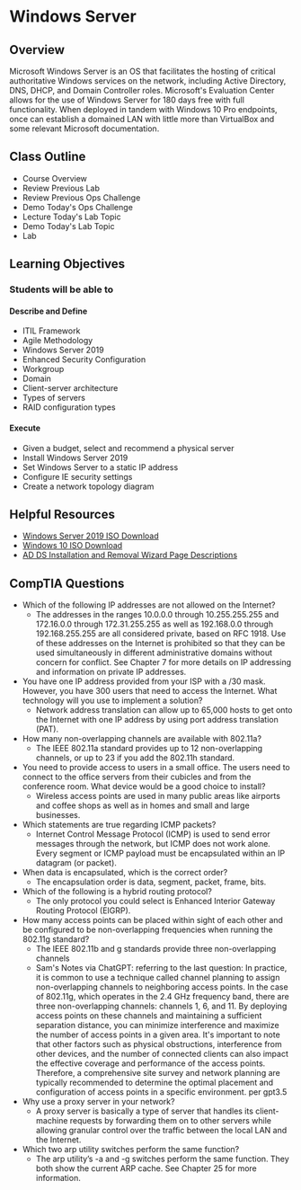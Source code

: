 # Windows Server

## Overview

Microsoft Windows Server is an OS that facilitates the hosting of critical authoritative Windows services on the network, including Active Directory, DNS, DHCP, and Domain Controller roles. Microsoft's Evaluation Center allows for the use of Windows Server for 180 days free with full functionality. When deployed in tandem with Windows 10 Pro endpoints, once can establish a domained LAN with little more than VirtualBox and some relevant Microsoft documentation.

## Class Outline

- Course Overview
- Review Previous Lab
- Review Previous Ops Challenge
- Demo Today's Ops Challenge
- Lecture Today's Lab Topic
- Demo Today's Lab Topic
- Lab

## Learning Objectives

### Students will be able to

#### Describe and Define

- ITIL Framework
- Agile Methodology
- Windows Server 2019
- Enhanced Security Configuration
- Workgroup
- Domain
- Client-server architecture
- Types of servers
- RAID configuration types

#### Execute

- Given a budget, select and recommend a physical server
- Install Windows Server 2019
- Set Windows Server to a static IP address
- Configure IE security settings
- Create a network topology diagram

## Helpful Resources

- [Windows Server 2019 ISO Download](https://www.microsoft.com/en-US/evalcenter/evaluate-windows-server-2019?filetype=ISO)
- [Windows 10 ISO Download](https://www.icloud.com/iclouddrive/01azgWsJOfzZaBbAj-G3sLWTg#Windows10)
- [AD DS Installation and Removal Wizard Page Descriptions](https://docs.microsoft.com/en-us/windows-server/identity/ad-ds/deploy/ad-ds-installation-and-removal-wizard-page-descriptions)


## CompTIA Questions
- Which of the following IP addresses are not allowed on the Internet?
  - The addresses in the ranges 10.0.0.0 through 10.255.255.255 and 172.16.0.0 through 172.31.255.255 as well as 192.168.0.0 through 192.168.255.255 are all considered private, based on RFC 1918. Use of these addresses on the Internet is prohibited so that they can be used simultaneously in different administrative domains without concern for conflict. See Chapter 7 for more details on IP addressing and information on private IP addresses.
- You have one IP address provided from your ISP with a /30 mask. However, you have 300 users that need to access the Internet. What technology will you use to implement a solution?
  - Network address translation can allow up to 65,000 hosts to get onto the Internet with one IP address by using port address translation (PAT).
- How many non-overlapping channels are available with 802.11a?
  - The IEEE 802.11a standard provides up to 12 non-overlapping channels, or up to 23 if you add the 802.11h standard.
- You need to provide access to users in a small office. The users need to connect to the office servers from their cubicles and from the conference room. What device would be a good choice to install?
  - Wireless access points are used in many public areas like airports and coffee shops as well as in homes and small and large businesses.
- Which statements are true regarding ICMP packets? 
  - Internet Control Message Protocol (ICMP) is used to send error messages through the network, but ICMP does not work alone. Every segment or ICMP payload must be encapsulated within an IP datagram (or packet).
- When data is encapsulated, which is the correct order?
  - The encapsulation order is data, segment, packet, frame, bits.
- Which of the following is a hybrid routing protocol?
  - The only protocol you could select is Enhanced Interior Gateway Routing Protocol (EIGRP).
- How many access points can be placed within sight of each other and be configured to be non-overlapping frequencies when running the 802.11g standard?
  - The IEEE 802.11b and g standards provide three non-overlapping channels
  - Sam's Notes via ChatGPT: referring to the last question:
In practice, it is common to use a technique called channel planning to assign non-overlapping channels to neighboring access points. In the case of 802.11g, which operates in the 2.4 GHz frequency band, there are three non-overlapping channels: channels 1, 6, and 11. By deploying access points on these channels and maintaining a sufficient separation distance, you can minimize interference and maximize the number of access points in a given area. It's important to note that other factors such as physical obstructions, interference from other devices, and the number of connected clients can also impact the effective coverage and performance of the access points. Therefore, a comprehensive site survey and network planning are typically recommended to determine the optimal placement and configuration of access points in a specific environment. per gpt3.5
- Why use a proxy server in your network?
  - A proxy server is basically a type of server that handles its client-machine requests by forwarding them on to other servers while allowing granular control over the traffic between the local LAN and the Internet.
- Which two arp utility switches perform the same function?
  - The arp utility’s -a and -g switches perform the same function. They both show the current ARP cache. See Chapter 25 for more information.